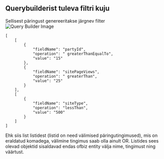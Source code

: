 ## Querybuilderist tuleva filtri kuju <br>
Sellisest päringust genereeritakse järgnev filter<br>
![Query Builder Image](https://cdn.discordapp.com/attachments/634804302149451776/706527356444999690/unknown.png)
```
[
    [
        {
            "fieldName": "partyId",
            "operation": " greaterThanEqualTo",
            "value": "15"
        },
        {
            "fieldName": "sitePageViews",
            "operation": " greaterThan",
            "value": "25"
        }
    ],
    [
        {
            "fieldName": "siteType",
            "operation": "lessThan",
            "value": "500"
        }
    ]
]
```
Ehk siis list listidest (listid on need välimised päringutingimused), mis on eraldatud komadega, välimine tingimus saab olla ainult OR.
Listides sees olevad objektid sisaldavad endas ofbiz entity välja nime, tingimust ning väärtust.
